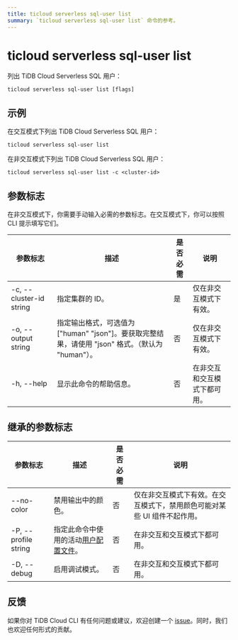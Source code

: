 ```yaml
---
title: ticloud serverless sql-user list
summary: `ticloud serverless sql-user list` 命令的参考。
---
```


# ticloud serverless sql-user list

列出 TiDB Cloud Serverless SQL 用户：

```shell
ticloud serverless sql-user list [flags]
```

## 示例

在交互模式下列出 TiDB Cloud Serverless SQL 用户：

```shell
ticloud serverless sql-user list
```

在非交互模式下列出 TiDB Cloud Serverless SQL 用户：

```shell
ticloud serverless sql-user list -c <cluster-id>
```

## 参数标志

在非交互模式下，你需要手动输入必需的参数标志。在交互模式下，你可以按照 CLI 提示填写它们。

| 参数标志                | 描述                                                                                                 | 是否必需 | 说明                                                 |
|-------------------------|-------------------------------------------------------------------------------------------------------------|----------|------------------------------------------------------|
| -c, --cluster-id string | 指定集群的 ID。                                                                            | 是      | 仅在非交互模式下有效。                  |
| -o, --output string     | 指定输出格式，可选值为 ["human" "json"]。要获取完整结果，请使用 "json" 格式。（默认为 "human"）。 | 否       | 仅在非交互模式下有效。                  |
| -h, --help              | 显示此命令的帮助信息。                                                                    | 否       | 在非交互和交互模式下都可用。 |

## 继承的参数标志

| 参数标志             | 描述                                                                                          | 是否必需 | 说明                                                                                                             |
|----------------------|------------------------------------------------------------------------------------------------------|----------|------------------------------------------------------------------------------------------------------------------|
| --no-color           | 禁用输出中的颜色。                                                                            | 否       | 仅在非交互模式下有效。在交互模式下，禁用颜色可能对某些 UI 组件不起作用。 |
| -P, --profile string | 指定此命令中使用的活动[用户配置文件](/tidb-cloud/cli-reference.md#user-profile)。 | 否       | 在非交互和交互模式下都可用。                                                             |
| -D, --debug          | 启用调试模式。                                                                                  | 否       | 在非交互和交互模式下都可用。                                                             |

## 反馈

如果你对 TiDB Cloud CLI 有任何问题或建议，欢迎创建一个 [issue](https://github.com/tidbcloud/tidbcloud-cli/issues/new/choose)。同时，我们也欢迎任何形式的贡献。

